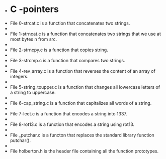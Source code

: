 + <h1>C -pointers</h>
+ File 0-strcat.c is a function that concatenates two strings.
+ 
+ File 1-strncat.c is a function that concatenates two strings that we use at most bytes n from src.
+
+ File 2-strncpy.c is a function that copies string.
+
+ File 3-strcmp.c is a function that compares two strings.
+
+ File 4-rev_array.c is a function that reverses the content of an array of integers.
+
+ File 5-string_toupper.c is a function that changes all lowercase letters of a string to uppercase.
+
+ File 6-cap_string.c is a function that capitalizes all words of a string.
+
+ File 7-leet.c is a function that encodes a string into 1337.
+
+ File 8-rot13.c is a function that encodes a string using rot13.
+
+ File _putchar.c is a functon that replaces the standard library function putchar().
+
+ File holberton.h is the header file containing all the function prototypes.
